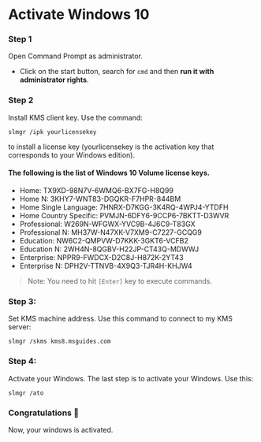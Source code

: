 # Activate Windows 10

### Step 1

Open Command Prompt as administrator.
- Click on the start button, search for `cmd` and then **run it with administrator rights**.

### Step 2

Install KMS client key. Use the command:

```
slmgr /ipk yourlicensekey
```

to install a license key (yourlicensekey is the activation key that corresponds to your Windows edition).

#### The following is the list of Windows 10 Volume license keys.

- Home: TX9XD-98N7V-6WMQ6-BX7FG-H8Q99
- Home N: 3KHY7-WNT83-DGQKR-F7HPR-844BM
- Home Single Language: 7HNRX-D7KGG-3K4RQ-4WPJ4-YTDFH
- Home Country Specific: PVMJN-6DFY6-9CCP6-7BKTT-D3WVR
- Professional: W269N-WFGWX-YVC9B-4J6C9-T83GX
- Professional N: MH37W-N47XK-V7XM9-C7227-GCQG9
- Education: NW6C2-QMPVW-D7KKK-3GKT6-VCFB2
- Education N: 2WH4N-8QGBV-H22JP-CT43Q-MDWWJ
- Enterprise: NPPR9-FWDCX-D2C8J-H872K-2YT43
- Enterprise N: DPH2V-TTNVB-4X9Q3-TJR4H-KHJW4

> Note: You need to hit `[Enter]` key to execute commands.

### Step 3:

Set KMS machine address. Use this command to connect to my KMS server:

```
slmgr /skms kms8.msguides.com
```

### Step 4:

Activate your Windows. The last step is to activate your Windows. Use this:

```
slmgr /ato
```

### Congratulations 🎉

Now, your windows is activated.
